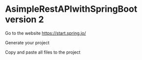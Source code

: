 # AsimpleRestAPIwithSpringBoot version 2

Go to the website https://start.spring.io/

Generate your project

Copy and paste all files to the project
